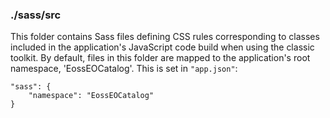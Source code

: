 ### ./sass/src

This folder contains Sass files defining CSS rules corresponding to classes
included in the application's JavaScript code build when using the classic toolkit.
By default, files in this folder are mapped to the application's root namespace, 'EossEOCatalog'.
This is set in `"app.json"`:

    "sass": {
        "namespace": "EossEOCatalog"
    }